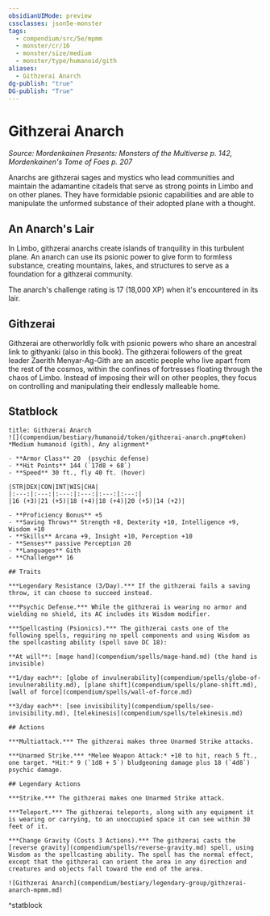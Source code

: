 ```yaml
---
obsidianUIMode: preview
cssclasses: json5e-monster
tags:
  - compendium/src/5e/mpmm
  - monster/cr/16
  - monster/size/medium
  - monster/type/humanoid/gith
aliases:
  - Githzerai Anarch
dg-publish: "true"
DG-publish: "True"
---
```

# Githzerai Anarch
*Source: Mordenkainen Presents: Monsters of the Multiverse p. 142, Mordenkainen's Tome of Foes p. 207*  

Anarchs are githzerai sages and mystics who lead communities and maintain the adamantine citadels that serve as strong points in Limbo and on other planes. They have formidable psionic capabilities and are able to manipulate the unformed substance of their adopted plane with a thought.

## An Anarch's Lair

In Limbo, githzerai anarchs create islands of tranquility in this turbulent plane. An anarch can use its psionic power to give form to formless substance, creating mountains, lakes, and structures to serve as a foundation for a githzerai community.

The anarch's challenge rating is 17 (18,000 XP) when it's encountered in its lair.

## Githzerai

Githzerai are otherworldly folk with psionic powers who share an ancestral link to githyanki (also in this book). The githzerai followers of the great leader Zaerith Menyar-Ag-Gith are an ascetic people who live apart from the rest of the cosmos, within the confines of fortresses floating through the chaos of Limbo. Instead of imposing their will on other peoples, they focus on controlling and manipulating their endlessly malleable home.

## Statblock

```ad-statblock
title: Githzerai Anarch
![](compendium/bestiary/humanoid/token/githzerai-anarch.png#token)
*Medium humanoid (gith), Any alignment*

- **Armor Class** 20  (psychic defense)
- **Hit Points** 144 (`17d8 + 68`)
- **Speed** 30 ft., fly 40 ft. (hover)

|STR|DEX|CON|INT|WIS|CHA|
|:---:|:---:|:---:|:---:|:---:|:---:|
|16 (+3)|21 (+5)|18 (+4)|18 (+4)|20 (+5)|14 (+2)|

- **Proficiency Bonus** +5
- **Saving Throws** Strength +8, Dexterity +10, Intelligence +9, Wisdom +10
- **Skills** Arcana +9, Insight +10, Perception +10
- **Senses** passive Perception 20
- **Languages** Gith
- **Challenge** 16

## Traits

***Legendary Resistance (3/Day).*** If the githzerai fails a saving throw, it can choose to succeed instead.

***Psychic Defense.*** While the githzerai is wearing no armor and wielding no shield, its AC includes its Wisdom modifier.

***Spellcasting (Psionics).*** The githzerai casts one of the following spells, requiring no spell components and using Wisdom as the spellcasting ability (spell save DC 18):

**At will**: [mage hand](compendium/spells/mage-hand.md) (the hand is invisible)

**1/day each**: [globe of invulnerability](compendium/spells/globe-of-invulnerability.md), [plane shift](compendium/spells/plane-shift.md), [wall of force](compendium/spells/wall-of-force.md)

**3/day each**: [see invisibility](compendium/spells/see-invisibility.md), [telekinesis](compendium/spells/telekinesis.md)

## Actions

***Multiattack.*** The githzerai makes three Unarmed Strike attacks.

***Unarmed Strike.*** *Melee Weapon Attack:* +10 to hit, reach 5 ft., one target. *Hit:* 9 (`1d8 + 5`) bludgeoning damage plus 18 (`4d8`) psychic damage.

## Legendary Actions

***Strike.*** The githzerai makes one Unarmed Strike attack.

***Teleport.*** The githzerai teleports, along with any equipment it is wearing or carrying, to an unoccupied space it can see within 30 feet of it.

***Change Gravity (Costs 3 Actions).*** The githzerai casts the [reverse gravity](compendium/spells/reverse-gravity.md) spell, using Wisdom as the spellcasting ability. The spell has the normal effect, except that the githzerai can orient the area in any direction and creatures and objects fall toward the end of the area.

![Githzerai Anarch](compendium/bestiary/legendary-group/githzerai-anarch-mpmm.md)
```
^statblock